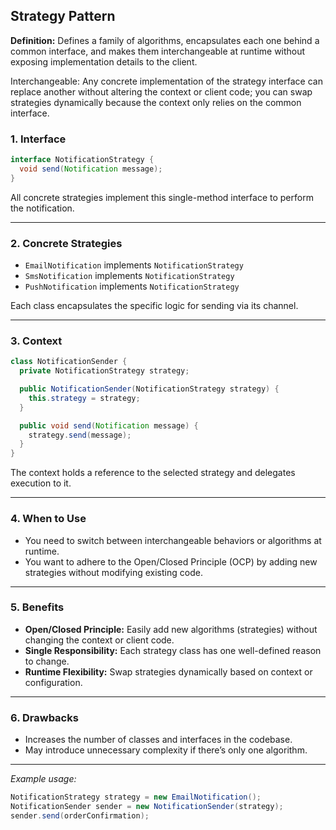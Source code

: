 ## Strategy Pattern

**Definition:**
Defines a family of algorithms, encapsulates each one behind a common interface, and makes them interchangeable at runtime without exposing implementation details to the client.

Interchangeable: Any concrete implementation of the strategy interface can replace another without altering the context or client code; you can swap strategies dynamically because the context only relies on the common interface.

### 1. Interface

```java
interface NotificationStrategy {
  void send(Notification message);
}
```

All concrete strategies implement this single-method interface to perform the notification.

---

### 2. Concrete Strategies

- `EmailNotification` implements `NotificationStrategy`
- `SmsNotification` implements `NotificationStrategy`
- `PushNotification` implements `NotificationStrategy`

Each class encapsulates the specific logic for sending via its channel.

---

### 3. Context

```java
class NotificationSender {
  private NotificationStrategy strategy;

  public NotificationSender(NotificationStrategy strategy) {
    this.strategy = strategy;
  }

  public void send(Notification message) {
    strategy.send(message);
  }
}
```

The context holds a reference to the selected strategy and delegates execution to it.

---

### 4. When to Use

- You need to switch between interchangeable behaviors or algorithms at runtime.
- You want to adhere to the Open/Closed Principle (OCP) by adding new strategies without modifying existing code.

---

### 5. Benefits

- **Open/Closed Principle:** Easily add new algorithms (strategies) without changing the context or client code.
- **Single Responsibility:** Each strategy class has one well-defined reason to change.
- **Runtime Flexibility:** Swap strategies dynamically based on context or configuration.

---

### 6. Drawbacks

- Increases the number of classes and interfaces in the codebase.
- May introduce unnecessary complexity if there’s only one algorithm.

---

_Example usage:_

```java
NotificationStrategy strategy = new EmailNotification();
NotificationSender sender = new NotificationSender(strategy);
sender.send(orderConfirmation);
```
